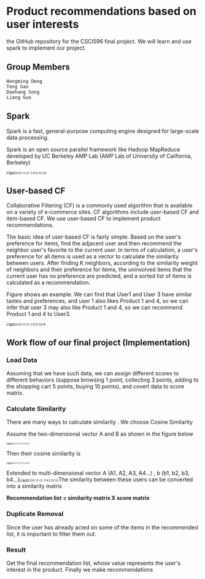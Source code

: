 # Product recommendations based on user interests

the GitHub repository for the CSCI596 final project. We will learn and use spark to implement our project.

## Group Members

    Hongming Deng
    Teng Gao
    Daohang Song
    Liang Guo

## Spark

Spark is a fast, general-purpose computing engine designed for large-scale data processing. 

Spark is an open source parallel framework like Hadoop MapReduce developed by UC Berkeley AMP Lab (AMP Lab of University of California, Berkeley)

<img src="/Users/gaoteng/Library/Application Support/typora-user-images/截屏2020-11-23 下午12.52.28.png" alt="截屏2020-11-23 下午12.52.28" style="zoom:50%;" />

## User-based CF

Collaborative Filtering (CF) is a commonly used algorithm that is available on a variety of e-commerce sites. CF algorithms include user-based CF and item-based CF. We use user-based CF to implement product recommendations.

The basic idea of user-based CF is fairly simple. Based on the user's preference for items, find the adjacent user and then recommend the neighbor user's favorite to the current user. In terms of calculation, a user's preference for all items is used as a vector to calculate the similarity between users. After finding K neighbors, according to the similarity weight of neighbors and their preference for items, the uninvolved items that the current user has no preference are predicted, and a sorted list of items is calculated as a recommendation. 

Figure shows an example. We can find that User1 and User 3 have similar tastes and preferences, and user 1 also likes Product 1 and 4, so we can infer that user 3 may also like Product 1 and 4, so we can recommend Product 1 and 4 to User3.

<img src="/Users/gaoteng/Desktop/截屏2020-11-23 下午12.54.18.png" alt="截屏2020-11-23 下午12.54.18" style="zoom:50%;" />



## Work flow of our final project (Implementation)

### Load Data

Assuming that we have such data, we can assign different scores to different behaviors (suppose browsing 1 point, collecting 3 points, adding to the shopping cart 5 points, buying 10 points), and covert data to score matrix.

### Calculate Similarity

There are many ways to calculate similarity . We choose Cosine Similarity

Assume the two-dimensional vector A and B as shown in the figure below

<img src="/Users/gaoteng/Library/Application Support/typora-user-images/截屏2020-11-23 下午2.03.10.png" alt="截屏2020-11-23 下午2.03.10" style="zoom:30%;" />

Then their cosine similarity is

<img src="/Users/gaoteng/Library/Application Support/typora-user-images/截屏2020-11-23 下午2.03.45.png" alt="截屏2020-11-23 下午2.03.45" style="zoom:30%;" />

Extended to multi-dimensional vector A (A1, A2, A3, A4...) , b (b1, b2, b3, b4...)<img src="/Users/gaoteng/Library/Application Support/typora-user-images/截屏2020-11-23 下午2.04.32.png" alt="截屏2020-11-23 下午2.04.32" style="zoom:50%;" />The similarity between these users can be converted into a similarity matrix



**Recommendation list = similarity matrix X score matrix**



### Duplicate Removal

Since the user has already acted on some of the items in the recommended list, it is important to filter them out.



### Result

Get the final recommendation list, whose value represents the user's interest in the product. Finally we make recommendations

